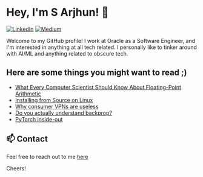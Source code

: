 # Hey, I'm S Arjhun! 👋

[![LinkedIn](https://img.shields.io/badge/-LinkedIn-0077B5?style=flat-square&logo=linkedin&logoColor=white)](https://www.linkedin.com/in/arjhunsreedar)
[![Medium](https://img.shields.io/badge/-Medium-black?style=flat-square&logo=medium)](https://medium.com/@MinatoNamikaze02)

Welcome to my GitHub profile! I work at Oracle as a Software Engineer, and I'm interested in anything at all tech related.
I personally like to tinker around with AI/ML and anything related to obscure tech.

## Here are some things you might want to read ;)
- [What Every Computer Scientist Should Know About Floating-Point Arithmetic](https://docs.oracle.com/cd/E19957-01/806-3568/ncg_goldberg.html)
- [Installing from Source on Linux](https://moi.vonos.net/linux/beginners-installing-from-source/)
- [Why consumer VPNs are useless](https://moi.vonos.net/2023/08/vpns/)
- [Do you actually understand backprop?](https://karpathy.medium.com/yes-you-should-understand-backprop-e2f06eab496b)
- [PyTorch inside-out](http://blog.ezyang.com/2019/05/pytorch-internals/)

## 📫 Contact

Feel free to reach out to me [here](mailto:contactarjhun@gmail.com)


Cheers!

